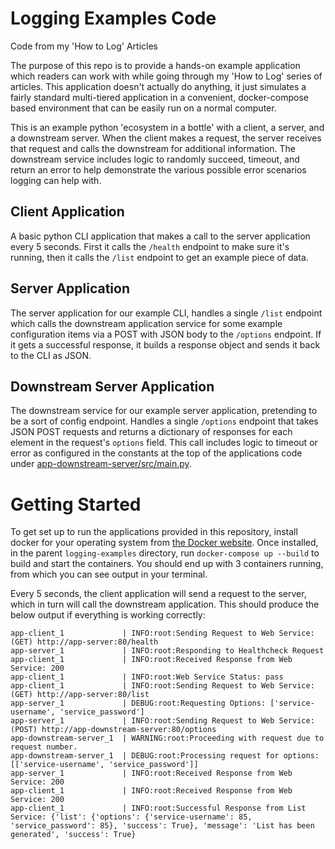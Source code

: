 # Logging Examples Code
Code from my 'How to Log' Articles

The purpose of this repo is to provide a hands-on example application which readers can work with while going through my 'How to Log' series of articles. This application doesn't actually do anything, it just simulates a fairly standard multi-tiered application in a convenient, docker-compose based environment that can be easily run on a normal computer.

This is an example python 'ecosystem in a bottle' with a client, a server, and a downstream server. When the client makes a request, the server receives that request and calls the downstream for additional information. The downstream service includes logic to randomly succeed, timeout, and return an error to help demonstrate the various possible error scenarios logging can help with.

## Client Application

A basic python CLI application that makes a call to the server application every 5 seconds. First it calls the `/health` endpoint to make sure it's running, then it calls the `/list` endpoint to get an example piece of data.

## Server Application

The server application for our example CLI, handles a single `/list` endpoint which calls the downstream application service for some example configuration items via a POST with JSON body to the `/options` endpoint. If it gets a successful response, it builds a response object and sends it back to the CLI as JSON.

## Downstream Server Application

The downstream service for our example server application, pretending to be a sort of config endpoint. Handles a single `/options` endpoint that takes JSON POST requests and returns a dictionary of responses for each element in the request's `options` field. This call includes logic to timeout or error as configured in the constants at the top of the applications code under [app-downstream-server/src/main.py](app-downstream-server/src/main.py).

# Getting Started

To get set up to run the applications provided in this repository, install docker for your operating system from [the Docker website](https://www.docker.com/products/docker-desktop). Once installed, in the parent `logging-examples` directory, run `docker-compose up --build` to build and start the containers. You should end up with 3 containers running, from which you can see output in your terminal.

Every 5 seconds, the client application will send a request to the server, which in turn will call the downstream application. This should produce the below output if everything is working correctly:

```
app-client_1             | INFO:root:Sending Request to Web Service: (GET) http://app-server:80/health
app-server_1             | INFO:root:Responding to Healthcheck Request
app-client_1             | INFO:root:Received Response from Web Service: 200
app-client_1             | INFO:root:Web Service Status: pass
app-client_1             | INFO:root:Sending Request to Web Service: (GET) http://app-server:80/list
app-server_1             | DEBUG:root:Requesting Options: ['service-username', 'service_password']
app-server_1             | INFO:root:Sending Request to Web Service: (POST) http://app-downstream-server:80/options
app-downstream-server_1  | WARNING:root:Proceeding with request due to request number.
app-downstream-server_1  | DEBUG:root:Processing request for options: [['service-username', 'service_password']]
app-server_1             | INFO:root:Received Response from Web Service: 200
app-client_1             | INFO:root:Received Response from Web Service: 200
app-client_1             | INFO:root:Successful Response from List Service: {'list': {'options': {'service-username': 85, 'service_password': 85}, 'success': True}, 'message': 'List has been generated', 'success': True}
```